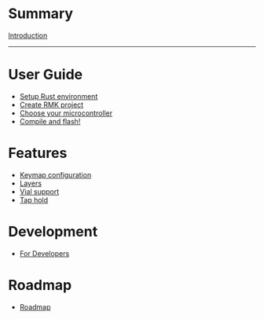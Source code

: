 # Summary

[Introduction](README.md)

---

# User Guide

- [Setup Rust environment]()
- [Create RMK project]()
- [Choose your microcontroller]()
- [Compile and flash!]()

# Features
- [Keymap configuration]()
- [Layers]()
- [Vial support]()
- [Tap hold]()

# Development
- [For Developers]()

# Roadmap
- [Roadmap]()
